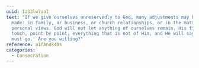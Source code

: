 ```yaml
---
uuid: Iz33lw7uoI
text: "If we give ourselves unreservedly to God, many adjustments may have to be
  made: in family, or business, or church relationships, or in the matter of our
  personal views. God will not let anything of ourselves remain. His finger will
  touch, point by point, everything that is not of Him, and He will say: 'This
  must go.' Are you willing?"
reference: aIfAndk4Ds
categories:
  - Consecration
---
```

